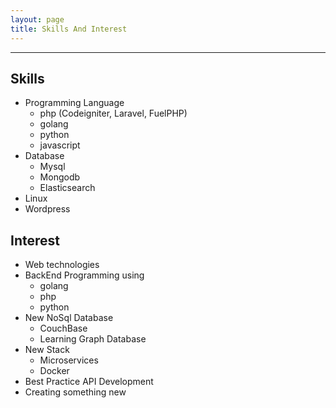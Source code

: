 ```yaml
---
layout: page
title: Skills And Interest
---
```

***

## Skills

- Programming Language
  - php (Codeigniter, Laravel, FuelPHP)
  - golang
  - python
  - javascript
- Database
  - Mysql
  - Mongodb
  - Elasticsearch
- Linux
- Wordpress

## Interest

- Web technologies
- BackEnd Programming using
  - golang
  - php
  - python
- New NoSql Database
  - CouchBase
  - Learning Graph Database
- New Stack
  - Microservices
  - Docker
- Best Practice API Development
- Creating something new
